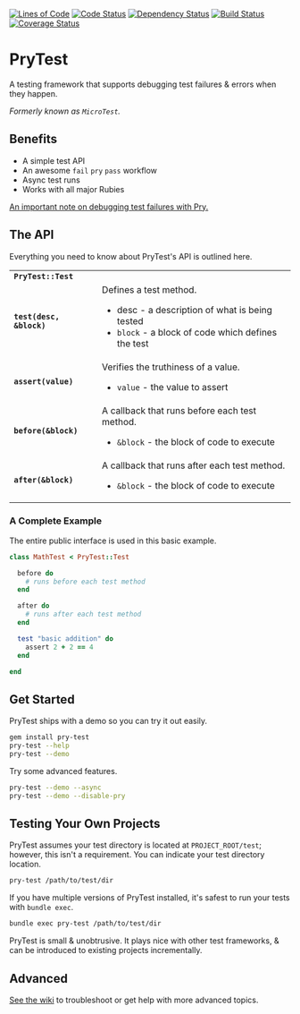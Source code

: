 [![Lines of Code](http://img.shields.io/badge/loc-464-brightgreen.svg)](http://blog.codinghorror.com/the-best-code-is-no-code-at-all/)
[![Code Status](https://codeclimate.com/github/hopsoft/pry-test.png)](https://codeclimate.com/github/hopsoft/pry-test)
[![Dependency Status](https://gemnasium.com/hopsoft/pry-test.png)](https://gemnasium.com/hopsoft/pry-test)
[![Build Status](https://travis-ci.org/hopsoft/pry-test.png)](https://travis-ci.org/hopsoft/pry-test)
[![Coverage Status](https://img.shields.io/coveralls/hopsoft/pry-test.svg)](https://coveralls.io/r/hopsoft/pry-test?branch=master)

# PryTest

A testing framework that supports debugging test failures & errors when they happen.

_Formerly known as `MicroTest`._

## Benefits

* A simple test API
* An awesome `fail` `pry` `pass` workflow
* Async test runs
* Works with all major Rubies

[An important note on debugging test failures with Pry.](https://github.com/hopsoft/pry-test/wiki/Debug-Test-Failures-with-Pry#gemfile-considerations)

## The API

Everything you need to know about PryTest's API is outlined here.

<table>
  <tr>
    <td><strong><code>PryTest::Test</code></strong></td>
    <td></td>
  </tr>
  <tr>
    <td><strong><code>test(desc, &block)</code></strong></td>
    <td>
      Defines a test method.
      <ul>
        <li><sr<code>desc</code> - a description of what is being tested</li>
        <li><code>block</code> - a block of code which defines the test</li>
      </ul>
    </td>
  </tr>
  <tr>
    <td><strong><code>assert(value)</code></strong></td>
    <td>
      Verifies the truthiness of a value.
      <ul>
        <li><code>value</code> - the value to assert</li>
      </ul>
    </td>
  </tr>
  <tr>
    <td><strong><code>before(&block)</code></strong></td>
    <td>
      A callback that runs before each test method.
      <ul>
        <li><code>&block</code> - the block of code to execute</li>
      </ul>
    </td>
  </tr>
  <tr>
    <td><strong><code>after(&block)</code></strong></td>
    <td>
      A callback that runs after each test method.
      <ul>
        <li><code>&block</code> - the block of code to execute</li>
      </ul>
    </td>
  </tr>
</table>

### A Complete Example

The entire public interface is used in this basic example.

```ruby
class MathTest < PryTest::Test

  before do
    # runs before each test method
  end

  after do
    # runs after each test method
  end

  test "basic addition" do
    assert 2 + 2 == 4
  end

end
```

## Get Started

PryTest ships with a demo so you can try it out easily.

```sh
gem install pry-test
pry-test --help
pry-test --demo
```

Try some advanced features.

```sh
pry-test --demo --async
pry-test --demo --disable-pry
```

## Testing Your Own Projects

PryTest assumes your test directory is located at `PROJECT_ROOT/test`;
however, this isn't a requirement. You can indicate your test directory location.

```sh
pry-test /path/to/test/dir
```

If you have multiple versions of PryTest installed,
it's safest to run your tests with `bundle exec`.

```sh
bundle exec pry-test /path/to/test/dir
```

PryTest is small & unobtrusive.
It plays nice with other test frameworks, & can be introduced to existing projects incrementally.

## Advanced

[See the wiki](https://github.com/hopsoft/pry-test/wiki)
to troubleshoot or get help with more advanced topics.
